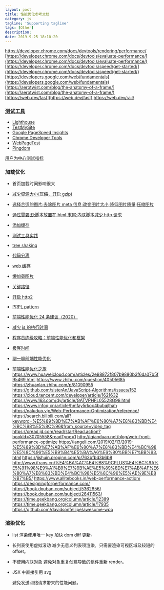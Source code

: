 ```yaml
---
layout: post
title: 性能优化参考文档
category: js
tagline: 'Supporting tagline'
tags: [Other]
description:
date: 2019-9-25 18:10:20
---
```


https://developer.chrome.com/docs/devtools/rendering/performance/
[https://developer.chrome.com/docs/devtools/evaluate-performance/](https://developer.chrome.com/docs/devtools/evaluate-performance/)
[https://developer.chrome.com/docs/devtools/speed/get-started/](https://developer.chrome.com/docs/devtools/speed/get-started/)
[https://developers.google.com/web/fundamentals](https://developers.google.com/web/fundamentals)
[https://aerotwist.com/blog/the-anatomy-of-a-frame/](https://aerotwist.com/blog/the-anatomy-of-a-frame/)
[https://web.dev/fast](https://web.dev/fast)
https://web.dev/rail/

### [测试工具](https://developers.google.com/web/fundamentals/performance/speed-tools)

- [Lighthouse ](https://developers.google.com/web/tools/lighthouse)
- [TestMySite](https://www.thinkwithgoogle.com/feature/testmysite/)
- [Google PageSpeed Insights](https://developers.google.com/speed/pagespeed/insights/)
- [Chrome Developer Tools](https://developer.chrome.com/docs/devtools/)
- [WebPageTest](https://www.webpagetest.org/)
- [Pingdom](https://tools.pingdom.com/)

[用户为中心测试指标](https://web.dev/user-centric-performance-metrics/)

### 加载优化

- 首页加载时间影响很大
- [减少资源大小(压缩、开启 gzip)](https://developers.google.com/web/fundamentals/performance/get-started/textcontent-3)
- [选择合适的图片;去除图片 meta 信息;改变图片大小;降低图片质量;压缩图片](https://developers.google.com/web/fundamentals/performance/get-started/graphicalcontent-4)
- [通过雪碧图;脚本放置在 html 末尾;内联脚本减少 http 请求](https://developers.google.com/web/fundamentals/performance/get-started/httprequests-5)

- [添加缓存](https://developers.google.com/web/fundamentals/performance/get-started/httpcaching-6)
- [测试工具实践](https://developers.google.com/web/fundamentals/performance/get-started/wrapup-7)
- [tree shaking](https://developers.google.com/web/fundamentals/performance/optimizing-javascript/tree-shaking)
- [代码分离](https://web.dev/reduce-javascript-payloads-with-code-splitting/)
- [web 缓存](https://developers.google.com/web/fundamentals/instant-and-offline/web-storage)
- [懒加载图片](https://web.dev/use-lazysizes-to-lazyload-images/)
- [关键路径](https://developers.google.com/web/fundamentals/performance/get-started)
- [开启 http2](https://developers.google.com/web/fundamentals/performance/http2)
- [PRPL pattern](https://web.dev/apply-instant-loading-with-prpl/)
- [前端性能优化 24 条建议（2020）](https://segmentfault.com/a/1190000022205291)

- [减少 js 的执行时间](https://developers.google.com/web/fundamentals/performance/rendering/optimize-javascript-execution)

- [程序员练级攻略：前端性能优化和框架](https://time.geekbang.org/column/article/12389)
- [极客时间](https://time.geekbang.org/)
- [聊一聊前端性能优化](https://juejin.cn/post/6911472693405548557)

- [前端性能优化之旅](https://alienzhou.github.io/fe-performance-journey/)
  https://www.huaweicloud.com/articles/2e98873f807b9880b3f6da07b5f95469.html
  https://www.zhihu.com/question/40505685
  https://zhuanlan.zhihu.com/p/81090955
  https://github.com/sisterAn/JavaScript-Algorithms/issues/152
  https://cloud.tencent.com/developer/article/1621632
  https://www.163.com/dy/article/GATVPHFL05528G99.html
  https://www.infoq.cn/article/hmfay5rkoc4bubqjlhah
  https://naluduo.vip/Web-Performance-Optimization/reference/
  https://search.bilibili.com/all?keyword=%E5%89%8D%E7%AB%AF%E6%80%A7%E8%83%BD%E4%BC%98%E5%8C%96&from_source=video_tag
  https://cread.jd.com/read/startRead.action?bookId=30705558&readType=1
  http://iqianduan.net/blog/web-front-performance-optimize
  https://iangeli.com/2019/02/13/2019-%E5%89%8D%E7%AB%AF%E6%80%A7%E8%83%BD%E4%BC%98%E5%8C%96%E5%B9%B4%E5%BA%A6%E6%80%BB%E7%BB%93.html
  https://jishuin.proginn.com/p/763bfbd3b6b8
  http://www.ifrans.cn/%E4%BA%AC%E4%B8%9CPLUS%E4%BC%9A%E5%91%98%E9%A1%B9%E7%9B%AE%E5%89%8D%E7%AB%AF%E6%80%A7%E8%83%BD%E4%BC%98%E5%8C%96%E5%AE%9E%E8%B7%B5/
  https://www.allitebooks.in/web-performance-action/
  https://designingforperformance.com/
  https://book.douban.com/subject/5362856/
  https://book.douban.com/subject/26411563/
  https://time.geekbang.org/column/article/12389
  https://time.geekbang.org/column/article/17935
  https://github.com/davidsonfellipe/awesome-wpo

### 渲染优化

- list 渲染使用唯一 key
  加快 dom diff 更新。

- 长列表使用虚拟滚动
  减少无意义列表项渲染，只需要渲染可视区域及较短的 offset。

- 不使用内联对象
  避免对象重复创建导致的组件重新 render。

- JSX 中直接引用 svg

  避免发送网络请求带来的性能问题。
